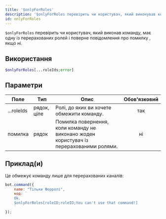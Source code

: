 ```yaml
---
title: '$onlyForRoles'
description: '$onlyForRoles перевірить чи користувач, який виконував команду, має одну із перерахованих ролей і поверне повідомлення про помилку, якщо ні.'
id: onlyForRoles
---
```


`$onlyForRoles` перевірить чи користувач, який виконав команду, має одну із перерахованих ролей і поверне повідомлення про помилку , якщо ні.

## Використання

```php
$onlyForRoles[...roleIds;error]
```

## Параметри

| Поле       | Тип         | Опис                                                                                    | Обов'язковий |
| ---------- | ----------- | --------------------------------------------------------------------------------------- |:------------:|
| ...roleIds | рядок, ціле | Ролі, до яких ви хочете обмежити команду.                                               |     так      |
| помилка    | рядок       | Помилка повернення, коли команду не виконано жоден користувач із перерахованими ролями. |      ні      |

## Приклад(и)

Це обмежує команду лише для перерахованих каналів:

```javascript
bot.command({
    name: "Тільки Форролі",
    код: `
    Ok.
    $onlyForRoles[roleID;roleID;You can't use that command!]
    `
});
```